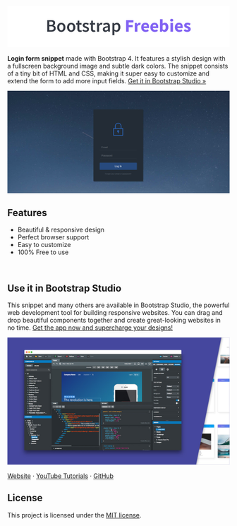 

[![Bootstrap Freebies](/readme-images/github-bootstrap-freebies.png)](https://github.com/topics/bootstrap-freebies/) 

**Login form snippet** made with Bootstrap 4. It features a stylish design with a fullscreen background image and subtle dark colors. The snippet consists of a tiny bit of HTML and CSS, making it super easy to customize and extend the form to add more input fields. [Get it in Bootstrap Studio &raquo;](https://bootstrapstudio.io)

[![Dark Login Form](/readme-images/screenshot.png)](https://bootstrapstudio.io) 

## Features

* Beautiful & responsive design
* Perfect browser support
* Easy to customize
* 100% Free to use

<br>

## Use it in Bootstrap Studio

This snippet and many others are available in Bootstrap Studio, the powerful web development tool for building responsive websites. You can drag and drop beautiful components together and create great-looking websites in no time. [Get the app now and supercharge your designs!](https://bootstrapstudio.io)

[![Bootstrap Studio Banner](/readme-images/bootstrap-studio-banner.jpg)](https://bootstrapstudio.io/)

[Website](https://bootstrapstudio.io/) &middot; [YouTube Tutorials](https://www.youtube.com/BootstrapStudioApp) &middot; [GitHub](https://github.com/bootstrapstudio) 

## License

This project is licensed under the [MIT license](LICENSE).